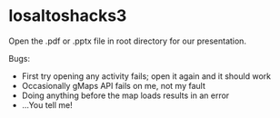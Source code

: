 # losaltoshacks3

Open the .pdf or .pptx file in root directory for our presentation.

Bugs:

* First try opening any activity fails; open it again and it should work
* Occasionally gMaps API fails on me, not my fault
* Doing anything before the map loads results in an error
* ...You tell me!
